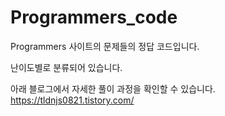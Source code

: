 # Programmers_code

Programmers 사이트의 문제들의 정답 코드입니다.

난이도별로 분류되어 있습니다.

아래 블로그에서 자세한 풀이 과정을 확인할 수 있습니다.\
https://tldnjs0821.tistory.com/
